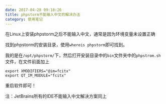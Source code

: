 ```yaml
---
date: 2017-04-28 09:18:26
title: phpstorm不能输入中文的解决办法
category: 使用笔记
---
```


在Linux上安装phpstorm之后不能输入中文，通常是因为环境变量未设置正确

找到phpstorm的安装目录，使用`whereis phpstorm`即可找到。

我的是在`/opt/phpstorm/`下，然后打开安装目录中的`bin`文件夹中的`phpstrom.sh`文件，在文件前面加上

```
export XMODIFIERS="@im=fcitx"
export QT_IM_MODULE="fcitx"
```

重启软件即可！

注：JetBrains所有的IDE不能输入中文解决方案同上